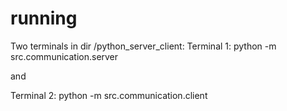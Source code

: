 # running
Two terminals in dir /python_server_client:
Terminal 1:
python -m src.communication.server

and 

Terminal 2:
python -m src.communication.client
